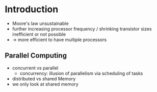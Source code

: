 # Introduction

- Moore's law unsustainable
- further increasing processor frequency / shrinking transistor sizes inefficient or not possible
- $\rightarrow$ more efficient to have multiple processors

## Parallel Computing

- concurrent vs parallel
  - concurrency: illusion of parallelism via scheduling of tasks
- distributed vs shared Memory
- we only look at shared memory
